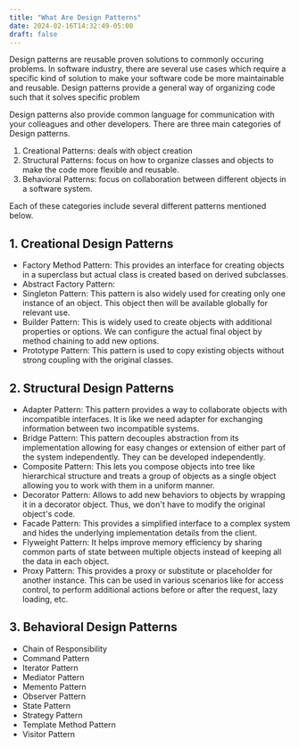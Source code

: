 ```yaml
---
title: "What Are Design Patterns"
date: 2024-02-16T14:32:49-05:00
draft: false
---
```


Design patterns are reusable proven solutions to commonly occuring problems. In software industry, there are several use cases which require a specific kind of solution to make your software code be more maintainable and reusable. Design patterns provide a general way of organizing code such that it solves specific problem
<!--more-->

Design patterns also provide common language for communication with your colleagues and other developers. There are three main categories of Design patterns.

1. Creational Patterns: deals with object creation
2. Structural Patterns: focus on how to organize classes and objects to make the code more flexible and reusable.
3. Behavioral Patterns: focus on collaboration between different objects in a software system.

Each of these categories include several different patterns mentioned below.

## 1. Creational Design Patterns

- Factory Method Pattern: This provides an interface for creating objects in a superclass but actual class is created based on derived subclasses.
- Abstract Factory Pattern:
- Singleton Pattern: This pattern is also widely used for creating only one instance of an object. This object then will be available globally for relevant use.
- Builder Pattern: This is widely used to create objects with additional properties or options. We can configure the actual final object by method chaining to add new options.
- Prototype Pattern: This pattern is used to copy existing objects without strong coupling with the original classes.

## 2. Structural Design Patterns

- Adapter Pattern: This pattern provides a way to collaborate objects with incompatible interfaces. It is like we need adapter for exchanging information between two incompatible systems.
- Bridge Pattern: This pattern decouples abstraction from its implementation allowing for easy changes or extension of either part of the system independently. They can be developed independently.
- Composite Pattern: This lets you compose objects into tree like hierarchical structure and treats a group of objects as a single object allowing you to work with them in a uniform manner.
- Decorator Pattern: Allows to add new behaviors to objects by wrapping it in a decorator object. Thus, we don't have to modify the original object's code.
- Facade Pattern: This provides a simplified interface to a complex system and hides the underlying implementation details from the client.
- Flyweight Pattern: It helps improve memory efficiency by sharing common parts of state between multiple objects instead of keeping all the data in each object.
- Proxy Pattern: This provides a proxy or substitute or placeholder for another instance. This can be used in various scenarios like for access control, to perform additional actions before or after the request, lazy loading, etc.

## 3. Behavioral Design Patterns

- Chain of Responsibility
- Command Pattern
- Iterator Pattern
- Mediator Pattern
- Memento Pattern
- Observer Pattern
- State Pattern
- Strategy Pattern
- Template Method Pattern
- Visitor Pattern

